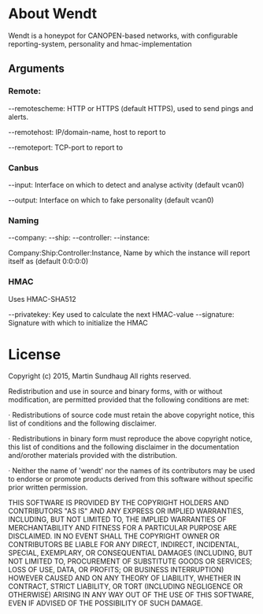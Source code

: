 # About Wendt
Wendt is a honeypot for CANOPEN-based networks, with configurable reporting-system, personality and hmac-implementation

## Arguments
### Remote:
--remotescheme: HTTP or HTTPS (default HTTPS), used to send pings and alerts.

--remotehost: IP/domain-name, host to report to

--remoteport: TCP-port to report to

### Canbus

--input: Interface on which to detect and analyse activity (default vcan0)

--output: Interface on which to fake personality (default vcan0)

### Naming

--company: 
--ship:
--controller:
--instance:

Company:Ship:Controller:Instance, Name by which the instance will report itself as (default 0:0:0:0)

### HMAC

Uses HMAC-SHA512

--privatekey: Key used to calculate the next HMAC-value
--signature: Signature with which to initialize the HMAC

# License

Copyright (c) 2015, Martin Sundhaug
All rights reserved.
 
Redistribution and use in source and binary forms, with or without modification,
are permitted provided that the following conditions are met: 
 
· Redistributions of source code must retain the above copyright notice, this
list of conditions and the following disclaimer.
 
· Redistributions in binary form must reproduce the above copyright notice, this
list of conditions and the following disclaimer in the documentation and/orother materials provided with the distribution.
 
· Neither the name of 'wendt' nor the names of its contributors may
be used to endorse or promote products derived from this software without
specific prior written permission.
 
THIS SOFTWARE IS PROVIDED BY THE COPYRIGHT HOLDERS AND CONTRIBUTORS "AS IS" AND
ANY EXPRESS OR IMPLIED WARRANTIES, INCLUDING, BUT NOT LIMITED TO, THE IMPLIED
WARRANTIES OF MERCHANTABILITY AND FITNESS FOR A PARTICULAR PURPOSE ARE
DISCLAIMED. IN NO EVENT SHALL THE COPYRIGHT OWNER OR CONTRIBUTORS BE LIABLE FOR
ANY DIRECT, INDIRECT, INCIDENTAL, SPECIAL, EXEMPLARY, OR CONSEQUENTIAL DAMAGES
(INCLUDING, BUT NOT LIMITED TO, PROCUREMENT OF SUBSTITUTE GOODS OR SERVICES;
LOSS OF USE, DATA, OR PROFITS; OR BUSINESS INTERRUPTION) HOWEVER CAUSED AND ON
ANY THEORY OF LIABILITY, WHETHER IN CONTRACT, STRICT LIABILITY, OR TORT
(INCLUDING NEGLIGENCE OR OTHERWISE) ARISING IN ANY WAY OUT OF THE USE OF THIS
SOFTWARE, EVEN IF ADVISED OF THE POSSIBILITY OF SUCH DAMAGE.
